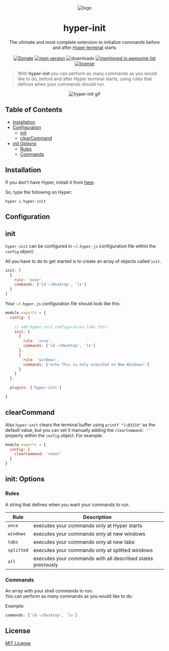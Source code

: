 <p align="center"><img src="https://i.imgur.com/putnspY.png" alt="logo"/></p>

<h1 align="center">hyper-init</h1>

<p align="center">The ultimate and most complete extension to initialize commands before and after <a href="https://hyper.is/">Hyper terminal</a> starts
<br/><br/>
<a href="https://paypal.me/daltonmenezes"><img src="https://img.shields.io/badge/Donate-green.svg" alt="Donate" /></a>
    <a href="https://www.npmjs.com/package/hyper-init"><img src="https://img.shields.io/npm/v/hyper-init.svg" alt="npm version"/></a>
    <img src="https://img.shields.io/npm/dm/hyper-init.svg?label=Downloads" alt="downloads" />
    <a href="https://github.com/bnb/awesome-hyper"><img src="https://camo.githubusercontent.com/63134cb1c7ec0b86c8d97bc42877a271cf7307fa/68747470733a2f2f6473632e636c6f75642f73696e647265736f726875732f6d656e74696f6e65642d62616467652e737667" alt="mentioned in awesome list"/></a>
<a href="https://github.com/daltonmenezes/hyper-init/blob/master/LICENSE">
    <img src="https://img.shields.io/github/license/mashape/apistatus.svg" alt="license"/>
</a>
</p>

> With **hyper-init** you can perform as many commands as you would like to do, before and after Hyper terminal starts, using rules that defines when your commands should run.

<p align="center"><img src="https://github.com/daltonmenezes/hyper-init/blob/master/img/hyper-init.gif?raw=true" alt="hyper-init gif"/></p>

## Table of Contents

- [Installation](#installation)
- [Configuration](#configuration)
  - [init](#init)
  - [clearCommand](#clearcommand)
- [init Options](#init-options)
  - [Rules](#rules)
  - [Commands](#commands)


## Installation

If you don't have Hyper, install it from [here](https://hyper.is/#installation).

So, type the following on Hyper:

```
hyper i hyper-init
```

## Configuration

## init

```hyper-init``` can be configured in ```~/.hyper.js``` configuration file within the ```config``` object.

All you have to do to get started is to create an array of objects called ```init```.

```js
init: [
  {
    rule: 'once',
    commands: ['cd ~/Desktop', 'ls']
  }
]
```

Your ```~/.hyper.js``` configuration file should look like this:
```js
module.exports = {
  config: {
  
    // add hyper-init configuration like this:
    init: [
      {
        rule: 'once',
        commands: ['cd ~/Desktop', 'ls']
      },
      {
        rule: 'windows',
        commands: ['echo This is only executed on New Windows!']
      }
    ]    
  },

  plugins: ['hyper-init']

}
```

## clearCommand

Also `hyper-init` clears the terminal buffer using `printf "\\033[H"` as the default value, but you can set it manually adding the `clearCommand: ''` property within the `config` object. For example:

```js
module.exports = {
  config: {
    clearCommand: 'reset'
  }
}
```

## init: Options

### Rules
A string that defines when you want your commands to run.

 Rule | Description 
 --- | --- 
 `once` | executes your commands only at Hyper starts
 `windows` | executes your commands only at new windows
 `tabs` | executes your commands only at new tabs
 `splitted` | executes your commands only at splitted windows
 `all` | executes your commands with all described states previously

### Commands
An array with your shell commands to run.<br/>
You can perform as many commands as you would like to do.

Example:
```js
commands: ['cd ~/Desktop', 'ls']
```

## License
[MIT License](https://github.com/daltonmenezes/hyper-init/blob/master/LICENSE)
